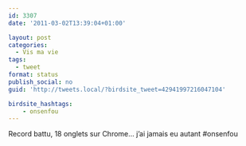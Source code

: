 ```yaml
---
id: 3307
date: '2011-03-02T13:39:04+01:00'

layout: post
categories:
  - Vis ma vie
tags:
  - tweet
format: status
publish_social: no
guid: 'http://tweets.local/?birdsite_tweet=42941997216047104'

birdsite_hashtags:
    - onsenfou
---
```


Record battu, 18 onglets sur Chrome… j’ai jamais eu autant #onsenfou